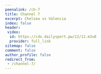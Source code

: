 ```yaml
---
peenalink: /ch-7
title: Channel 7
excerpt: Chelsea vs Valencia
index: false
header:
 video:
  id: https://cdx.dailysport.pw/12/12.m3u8
  provider: full_link
sitemap: false
comment: false
author_profile: false
redirect_from:
 - /channel-7/
---
```

